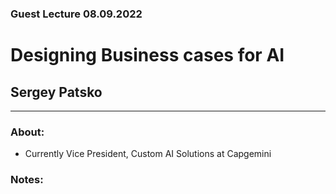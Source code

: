 ### Guest Lecture 08.09.2022
# Designing Business cases for AI
## Sergey Patsko
---
### About:
- Currently Vice President, Custom AI Solutions at Capgemini

### Notes:
